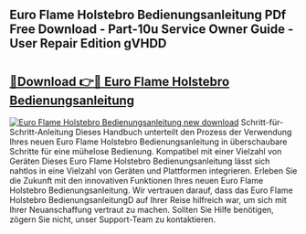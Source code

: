 ## Euro Flame Holstebro Bedienungsanleitung PDf Free Download - Part-10u Service Owner Guide - User Repair Edition gVHDD

# <h2><a href="http://df1ik6.blite.top/?on=Euro+Flame+Holstebro+Bedienungsanleitung">🔗Download 👉🔴 Euro Flame Holstebro Bedienungsanleitung</a></h2>

[![Euro Flame Holstebro Bedienungsanleitung new download](https://i.imgur.com/lujVjoI.png)](http://df1ik6.blite.top/?on=Euro+Flame+Holstebro+Bedienungsanleitung)
Schritt-für-Schritt-Anleitung Dieses Handbuch unterteilt den Prozess der Verwendung Ihres neuen Euro Flame Holstebro Bedienungsanleitung in überschaubare Schritte für eine mühelose Bedienung. Kompatibel mit einer Vielzahl von Geräten Dieses Euro Flame Holstebro Bedienungsanleitung lässt sich nahtlos in eine Vielzahl von Geräten und Plattformen integrieren. Erleben Sie die Zukunft mit den innovativen Funktionen Ihres neuen Euro Flame Holstebro Bedienungsanleitung. Wir vertrauen darauf, dass das Euro Flame Holstebro BedienungsanleitungD auf Ihrer Reise hilfreich war, um sich mit Ihrer Neuanschaffung vertraut zu machen. Sollten Sie Hilfe benötigen, zögern Sie nicht, unser Support-Team zu kontaktieren.

